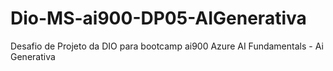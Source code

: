 # Dio-MS-ai900-DP05-AIGenerativa
Desafio de Projeto da DIO para bootcamp ai900 Azure AI Fundamentals - Ai Generativa

